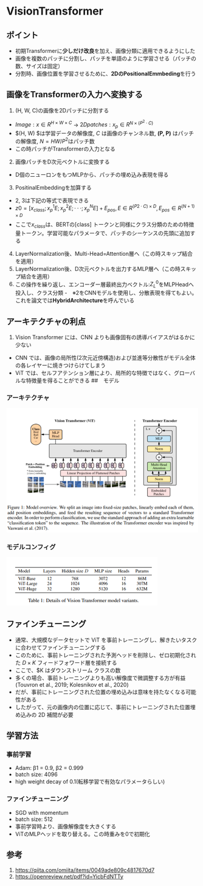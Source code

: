 # VisionTransformer
## ポイント
- 初期Transformerに**少しだけ改良**を加え、画像分類に適用できるようにした
- 画像を複数のパッチに分割し、パッチを単語のように学習させる（パッチの数、サイズは固定）
- 分割時、画像位置を学習させるために、**2DのPositionalEmmbeding**を行う
## 画像をTransformerの入力へ変換する
1. (H, W, C)の画像を2Dパッチに分割する
- $Image: x ∈ R^{H×W×C}$ → $2D patches: x_p ∈ R^{N×(P^2·C)}$
- $(H, W) $は学習データの解像度, $C$ は画像のチャンネル数, **(P, P)** はパッチの解像度, $N = HW/P^2$はパッチ数
- この時パッチがTransformerの入力となる
2. 画像パッチをD次元ベクトルに変換する
- D個のニューロンをもつMLPから、パッチの埋め込み表現を得る
3. PositinalEmbeddingを加算する
- 2, 3は下記の等式で表現できる
- $z0 = [x_{class}; x^1_pE; x^2_pE; · · · ; x^N_p E] + E_{pos},    E ∈ R^{(P2·C)×D}, E_{pos} ∈ R^{(N+1)×D}$
- ここで$x_{class}$は、BERTの[class] トークンと同様にクラス分類のための特徴量トークン。学習可能なパラメータで、パッチのシーケンスの先頭に追加する
4. LayerNormalization後、Multi-Head=Attention層へ（この時スキップ結合を適用）
5. LayerNormalization後、D次元ベクトルを出力するMLP層へ（この時スキップ結合を適用）
6. この操作を繰り返し、エンコーダー層最終出力ベクトル:$Z^0_L$をMLPHeadへ投入し、クラス分類
-　※2をCNNモデルを使用し、分散表現を得てもよい。これを論文では**HybridArchitecture**を呼んでいる
## アーキテクチャの利点
1. Vision Transformer には、CNN よりも画像固有の誘導バイアスがはるかに少ない
- CNN では、画像の局所性(2次元近傍構造)および並進等分散性がモデル全体の各レイヤーに焼きつけらけてしまう
- ViT では、セルフアテンション層により、局所的な特徴ではなく、グローバルな特徴量を得ることができる
##　モデル
### アーキテクチャ
<img alt="ViT" src=./image/vit.png></img>
### モデルコンフィグ
<img alt="ViT config" src=./image/vit_config.png></img>
## ファインチューニング
- 通常、大規模なデータセットで ViT を事前トレーニングし、解きたいタスクに合わせてファインチューニングする
- このために、事前トレーニングされた予測ヘッドを削除し、ゼロ初期化された $D × K$ フィードフォワード層を接続する
- ここで、$K はダウンストリーム クラスの数
- 多くの場合、事前トレーニングよりも高い解像度で微調整する方が有益(Touvron et al., 2019; Kolesnikov et al., 2020)
- だが、事前にトレーニングされた位置の埋め込みは意味を持たなくなる可能性がある
-  したがって、元の画像内の位置に応じて、事前にトレーニングされた位置埋め込みの 2D 補間が必要
## 学習方法
### 事前学習
- Adam: β1 = 0.9, β2 = 0.999
- batch size: 4096
- high weight decay of 0.1(転移学習で有効なパラメータらしい)
### ファインチューニング
- SGD with momentum
- batch size: 512
- 事前学習時より、画像解像度を大きくする
- ViTのMLPヘッドを取り替える。この時重みを0で初期化
## 参考
1. https://qiita.com/omiita/items/0049ade809c4817670d7
2. https://openreview.net/pdf?id=YicbFdNTTy
